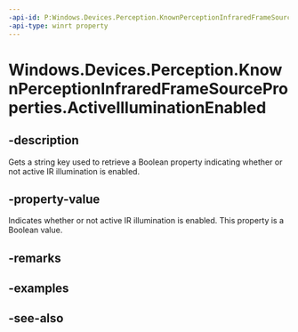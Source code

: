 ```yaml
---
-api-id: P:Windows.Devices.Perception.KnownPerceptionInfraredFrameSourceProperties.ActiveIlluminationEnabled
-api-type: winrt property
---
```


<!-- Property syntax
public string ActiveIlluminationEnabled { get; }
-->

# Windows.Devices.Perception.KnownPerceptionInfraredFrameSourceProperties.ActiveIlluminationEnabled

## -description
Gets a string key used to retrieve a Boolean property indicating whether or not active IR illumination is enabled.

## -property-value
Indicates whether or not active IR illumination is enabled. This property is a Boolean value.

## -remarks

## -examples

## -see-also
